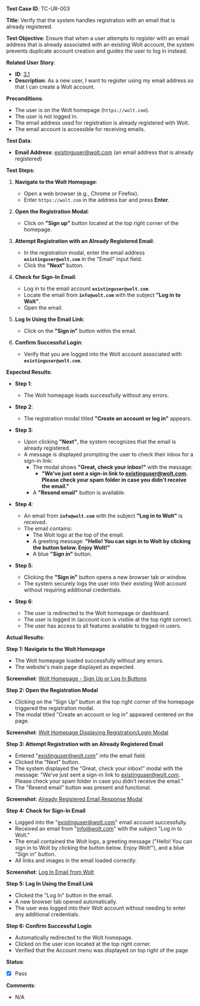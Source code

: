 **Test Case ID**: TC-UR-003

**Title**: Verify that the system handles registration with an email that is already registered.

**Test Objective**: Ensure that when a user attempts to register with an email address that is already associated with an existing Wolt account, the system prevents duplicate account creation and guides the user to log in instead.

**Related User Story**:

- **ID**: [3.1](../../../requirements/3_User_Stories.md#31-user-registration-and-login)
- **Description**: As a new user, I want to register using my email address so that I can create a Wolt account.

**Preconditions**:

- The user is on the Wolt homepage (`https://wolt.com`).
- The user is not logged in.
- The email address used for registration is already registered with Wolt.
- The email account is accessible for receiving emails.

**Test Data**:

- **Email Address**: existinguser@wolt.com (an email address that is already registered)

**Test Steps**:

1. **Navigate to the Wolt Homepage**:
   - Open a web browser (e.g., Chrome or Firefox).
   - Enter `https://wolt.com` in the address bar and press **Enter**.

2. **Open the Registration Modal**:
   - Click on **"Sign up"** button located at the top right corner of the homepage.

3. **Attempt Registration with an Already Registered Email**:
   - In the registration modal, enter the email address **`existinguser@wolt.com`** in the "Email" input field.
   - Click the **"Next"** button.

4. **Check for Sign-In Email**:
   - Log in to the email account **`existinguser@wolt.com`**.
   - Locate the email from **`info@wolt.com`** with the subject **"Log in to Wolt"**.
   - Open the email.

5. **Log In Using the Email Link**:
   - Click on the **"Sign in"** button within the email.

6. **Confirm Successful Login**:
   - Verify that you are logged into the Wolt account associated with **`existinguser@wolt.com`**.

**Expected Results**:

- **Step 1**:
  - The Wolt homepage loads successfully without any errors.

- **Step 2**:
  - The registration modal titled **"Create an account or log in"** appears.

- **Step 3**:
  - Upon clicking **"Next"**, the system recognizes that the email is already registered.
  - A message is displayed prompting the user to check their inbox for a sign-in link:
    - The modal shows **"Great, check your inbox!"** with the message:
      - **"We've just sent a sign-in link to existinguser@wolt.com. Please check your spam folder in case you didn't receive the email."**
    - A **"Resend email"** button is available.

- **Step 4**:
  - An email from **`info@wolt.com`** with the subject **"Log in to Wolt"** is received.
  - The email contains:
    - The Wolt logo at the top of the email.
    - A greeting message: **"Hello! You can sign in to Wolt by clicking the button below. Enjoy Wolt!"**
    - A blue **"Sign in"** button.

- **Step 5**:
  - Clicking the **"Sign in"** button opens a new browser tab or window.
  - The system securely logs the user into their existing Wolt account without requiring additional credentials.

- **Step 6**:
  - The user is redirected to the Wolt homepage or dashboard.
  - The user is logged in (account icon is visible at the top right corner).
  - The user has access to all features available to logged-in users.

**Actual Results**:

**Step 1: Navigate to the Wolt Homepage**
- The Wolt homepage loaded successfully without any errors.
- The website's main page displayed as expected.

**Screenshot**: [Wolt Homepage - Sign Up or Log In Buttons](../../images/TC-UR-003/TC-UR-003_Homepage.png)

**Step 2: Open the Registration Modal**
- Clicking on the "Sign Up" button at the top right corner of the homepage triggered the registration modal.
- The modal titled "Create an account or log in" appeared centered on the page.

**Screenshot**: [Wolt Homepage Displaying Registration/Login Modal](../../images/TC-UR-003/TC-UR-003_Signup_Modal.png)

**Step 3: Attempt Registration with an Already Registered Email**
- Entered "existinguser@wolt.com" into the email field.
- Clicked the "Next" button.
- The system displayed the "Great, check your inbox!" modal with the message: "We've just sent a sign-in link to existinguser@wolt.com. Please check your spam folder in case you didn't receive the email."
- The "Resend email" button was present and functional.

**Screenshot**: [Already Registered Email Response Modal](../../images/TC-UR-003/TC-UR-003_Email_Sent.png)

**Step 4: Check for Sign-In Email**
- Logged into the "existinguser@wolt.com" email account successfully.
- Received an email from "info@wolt.com" with the subject "Log in to Wolt."
- The email contained the Wolt logo, a greeting message ("Hello! You can sign in to Wolt by clicking the button below. Enjoy Wolt!"), and a blue "Sign in" button.
- All links and images in the email loaded correctly.

**Screenshot**: [Log In Email from Wolt](../../images/TC-UR-003/TC-UR-003_Login_Email.png)

**Step 5: Log In Using the Email Link**
- Clicked the "Log In" button in the email.
- A new browser tab opened automatically.
- The user was logged into their Wolt account without needing to enter any additional credentials.

**Step 6: Confirm Successful Login**

- Automatically redirected to the Wolt homepage.
- Clicked on the user icon located at the top right corner.
- Verified that the Account menu was displayed on top right of the page

**Status**:

- [X] Pass

**Comments**:

- N/A